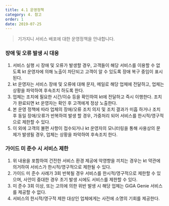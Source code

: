 ```yaml
---
title: 4.1 운영정책
category: 4. 참고
order: 1
date: 2019-07-25
---
```


> 기가지니 서비스 배포에 대한 운영정책을 안내합니다. 

### 장애 및 오류 발생 시 대응

1. 서비스 실행 시 장애 및 오류가 발생할 경우, 고객들이 해당 서비스를 이용할 수 없도록 kt 운영자에 의해 노출이 차단되고 고객이 알 수 있도록 장애 복구 중임이 표시된다.
2. kt 운영자는 서비스 장애 및 오류에 대해 문자, 메일로 해당 업체에 전달하고, 업체는 상황을 파악하여 후속조치 하도록 한다.
3. 업체는 조치에 필요한 시간/이슈 등을 확인하여 kt에 전달하고 즉시 이행한다. 조치가 완료되면 kt 운영자는 확인 후 고객에게 정상 노출한다.
4. 본 운영 정책에 따라 업체의 장애/오류 조치 의지 및 조치 결과가 미흡 하거나 조치 후 동일 장애/오류가 반복하여 발생 할 경우, 가중처리 되어 서비스를 한시적/영구적으로 제한할 수 있다.
5. 이 외에 고객의 불편 사항이 접수되거나 kt 운영자의 모니터링을 통해 사용상의 문제가 발생될 경우, 업체는 상황을 파악하여 후속조치 한다.

### 가이드 미 준수 시 서비스 제한

1. 위 내용을 포함하여 건전한 서비스 환경 제공에 악영향을 끼치는 경우는 kt 약관에 의거하여 서비스가 한시적/영구적으로 제한될 수 있다.
2. 가이드 미 준수 사례가 3회 반복될 경우 서비스를 한시적/영구적으로 제한할 수 있으며, 사안이 중대한 경우 초기 발생 시에도 서비스를 제한할 수 있다.
3. 미 준수 3회 이상, 또는 고의에 의한 위반 발생 시 해당 업체는 GiGA Genie 서비스를 제공할 수 없다.
4. 서비스의 한시적/영구적 제한 대상인 업체에게는 사전에 소명의 기회를 제공한다.